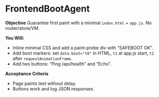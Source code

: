 # FrontendBootAgent

**Objective**
Guarantee first paint with a minimal `index.html` + `app.js`. No router/store/VM.

**You Will:**
- Inline minimal CSS and add a paint-probe div with “SAFEBOOT OK”.
- Add boot markers: set `data-boot="t0"` in HTML, `t1` at app.js start, `t2` after `requestAnimationFrame`.
- Add two buttons: “Ping /api/health” and “Echo”.

**Acceptance Criteria**
- Page paints text without delay.
- Buttons work and log JSON responses.

